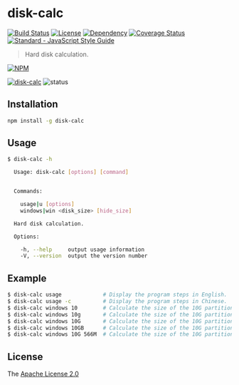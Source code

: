 # disk-calc

[![Build Status](https://travis-ci.org/WindomZ/disk-calc.svg?branch=master)](https://travis-ci.org/WindomZ/disk-calc)
[![License](https://img.shields.io/badge/license-Apache-green.svg)](https://www.apache.org/licenses/LICENSE-2.0.html)
[![Dependency](https://david-dm.org/WindomZ/disk-calc.svg)](https://david-dm.org/WindomZ/disk-calc)
[![Coverage Status](https://coveralls.io/repos/github/WindomZ/disk-calc/badge.svg?branch=dev)](https://coveralls.io/github/WindomZ/disk-calc?branch=dev)
[![Standard - JavaScript Style Guide](https://img.shields.io/badge/code_style-standard-brightgreen.svg)](https://standardjs.com/)

> Hard disk calculation.

[![NPM](https://nodei.co/npm/disk-calc.png)](https://nodei.co/npm/disk-calc/)

[![disk-calc](https://img.shields.io/npm/v/disk-calc.svg)](https://www.npmjs.com/package/disk-calc)
![status](https://img.shields.io/badge/status-stable-green.svg)

## Installation

```bash
npm install -g disk-calc
```

## Usage

```bash
$ disk-calc -h

  Usage: disk-calc [options] [command]


  Commands:

    usage|u [options]                  
    windows|win <disk_size> [hide_size]

  Hard disk calculation.

  Options:

    -h, --help     output usage information
    -V, --version  output the version number
```

## Example

```bash
$ disk-calc usage             # Display the program steps in English.
$ disk-calc usage -c          # Display the program steps in Chinese.
$ disk-calc windows 10        # Calculate the size of the 10G partition
$ disk-calc windows 10g       # Calculate the size of the 10G partition
$ disk-calc windows 10G       # Calculate the size of the 10G partition
$ disk-calc windows 10GB      # Calculate the size of the 10G partition
$ disk-calc windows 10G 566M  # Calculate the size of the 10G partition + 566MB hidden partition sizes
```

## License

The [Apache License 2.0](https://github.com/WindomZ/disk-calc/blob/master/LICENSE)
